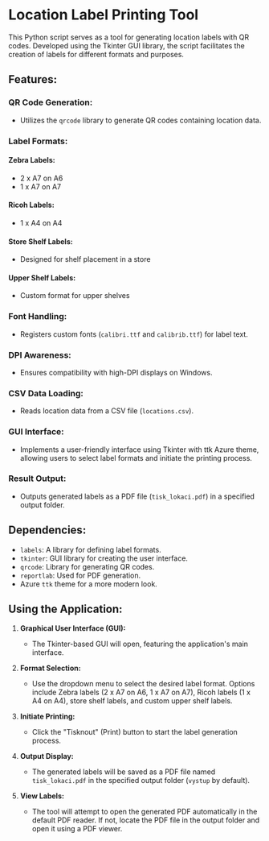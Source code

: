 # Location Label Printing Tool

This Python script serves as a tool for generating location labels with QR codes. Developed using the Tkinter GUI library, the script facilitates the creation of labels for different formats and purposes.

## Features:

### QR Code Generation:
- Utilizes the `qrcode` library to generate QR codes containing location data.

### Label Formats:
#### Zebra Labels:
- 2 x A7 on A6
- 1 x A7 on A7
#### Ricoh Labels:
- 1 x A4 on A4
#### Store Shelf Labels:
- Designed for shelf placement in a store
#### Upper Shelf Labels:
- Custom format for upper shelves

### Font Handling:
- Registers custom fonts (`calibri.ttf` and `calibrib.ttf`) for label text.

### DPI Awareness:
- Ensures compatibility with high-DPI displays on Windows.
### CSV Data Loading:
- Reads location data from a CSV file (`locations.csv`).
### GUI Interface:
- Implements a user-friendly interface using Tkinter with ttk Azure theme, allowing users to select label formats and initiate the printing process.
### Result Output:
- Outputs generated labels as a PDF file (`tisk_lokaci.pdf`) in a specified output folder.

## Dependencies:

- `labels`: A library for defining label formats.
- `tkinter`: GUI library for creating the user interface.
- `qrcode`: Library for generating QR codes.
- `reportlab`: Used for PDF generation.
- Azure `ttk` theme for a more modern look.

## Using the Application:

1. **Graphical User Interface (GUI):**
   - The Tkinter-based GUI will open, featuring the application's main interface.

2. **Format Selection:**
   - Use the dropdown menu to select the desired label format. Options include Zebra labels (2 x A7 on A6, 1 x A7 on A7), Ricoh labels (1 x A4 on A4), store shelf labels, and custom upper shelf labels.

3. **Initiate Printing:**
   - Click the "Tisknout" (Print) button to start the label generation process.

4. **Output Display:**
   - The generated labels will be saved as a PDF file named `tisk_lokaci.pdf` in the specified output folder (`vystup` by default).

5. **View Labels:**
   - The tool will attempt to open the generated PDF automatically in the default PDF reader. If not, locate the PDF file in the output folder and open it using a PDF viewer.

